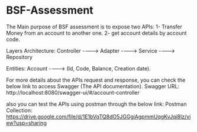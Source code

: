 # BSF-Assessment

The Main purpose of BSF assessment is to expose two APIs:
1- Transfer Money from an account to another one.
2- get account details by account code.

Layers Architecture: 
Controller ----> Adapter ----> Service ----> Repository

Entities:
Account ----> (Id, Code, Balance, Creation date).


For more details about the APIs request and response, you can check the below link to access Swagger (The API documentation).
Swagger URL: 
http://localhost:8080/swagger-ui/#/account-controller

also you can test the APIs using postman through the below link:
Postman Collection:
https://drive.google.com/file/d/1E1bVqTQ8dO5JGGgiAgpmmUqgKvJqi8Iz/view?usp=sharing

